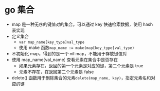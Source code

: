 # go 集合

- map 是一种无序的键值对的集合，可以通过 key 快速检索数据，使用 hash 表实现
- 定义集合
  - `var map_name[key_type]val_type`
  - 使用 make 函数`map_name := make(map[key_type]val_type)`
- 不初始化 map，得到的是一个 nil map，不能用于存放键值对
- 使用 map_name[val_name] 查看元素在集合中是否存在
  - 如果元素存在，返回的第一个元素是对应的键，第二个元素是 true
  - 元素不存在，在返回第二个元素是 false
- delete() 函数用于删除集合的元素`delete(map_name, key)`，指定元素名和对应的键
